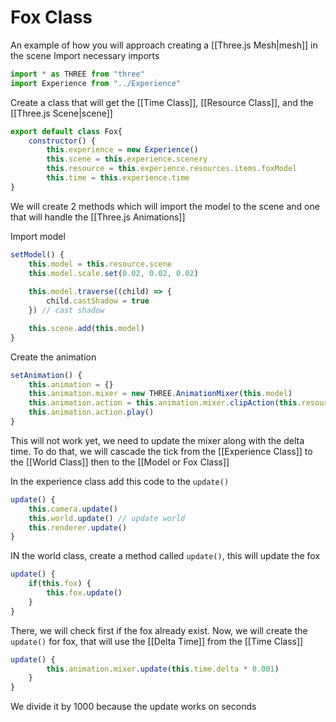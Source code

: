 # Fox Class
An example of how you will approach creating a [[Three.js Mesh|mesh]] in the scene
Import necessary imports
```js
import * as THREE from "three"
import Experience from "../Experience"
```

Create a class that will get the [[Time Class]], [[Resource Class]], and the [[Three.js Scene|scene]]
```js
export default class Fox{
	constructor() {
		this.experience = new Experience()
		this.scene = this.experience.scenery
		this.resource = this.experience.resources.items.foxModel
		this.time = this.experience.time
}
```

We will create 2 methods which will import the model to the scene and one that will handle the [[Three.js Animations]]

Import model
```js
setModel() {
	this.model = this.resource.scene
	this.model.scale.set(0.02, 0.02, 0.02)
	
	this.model.traverse((child) => {
	    child.castShadow = true
	}) // cast shadow

	this.scene.add(this.model)
}
```

Create the animation
```js
setAnimation() {
	this.animation = {}
	this.animation.mixer = new THREE.AnimationMixer(this.model)
	this.animation.action = this.animation.mixer.clipAction(this.resource.animations[0])
	this.animation.action.play()
}
```

This will not work yet, we need to update the mixer along with the delta time. To do that, we will cascade the tick from the [[Experience Class]] to the [[World Class]] then to the [[Model or Fox Class]]

In the experience class add this code to the `update()`
```js
update() {
	this.camera.update()
	this.world.update() // update world
	this.renderer.update()
}
```

IN the world class, create a method called `update()`, this will update the fox
```js
update() {
    if(this.fox) {
        this.fox.update()
    }
}
```

There, we will check first if the fox already exist.
Now, we will create the `update()` for fox, that will use the [[Delta Time]] from the [[Time Class]]
```js
update() {
		this.animation.mixer.update(this.time.delta * 0.001)
	}
}
```

We divide it by 1000 because the update works on seconds



